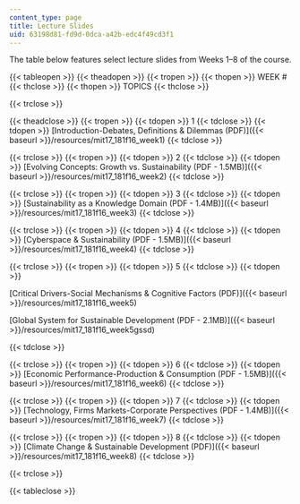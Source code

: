 ```yaml
---
content_type: page
title: Lecture Slides
uid: 63198d81-fd9d-0dca-a42b-edc4f49cd3f1
---
```


The table below features select lecture slides from Weeks 1–8 of the course.

{{< tableopen >}}
{{< theadopen >}}
{{< tropen >}}
{{< thopen >}}
WEEK #
{{< thclose >}}
{{< thopen >}}
TOPICS
{{< thclose >}}

{{< trclose >}}

{{< theadclose >}}
{{< tropen >}}
{{< tdopen >}}
1
{{< tdclose >}}
{{< tdopen >}}
[Introduction-Debates, Definitions & Dilemmas (PDF)]({{< baseurl >}}/resources/mit17_181f16_week1)
{{< tdclose >}}

{{< trclose >}}
{{< tropen >}}
{{< tdopen >}}
2
{{< tdclose >}}
{{< tdopen >}}
[Evolving Concepts: Growth vs. Sustainability (PDF - 1.5MB)]({{< baseurl >}}/resources/mit17_181f16_week2)
{{< tdclose >}}

{{< trclose >}}
{{< tropen >}}
{{< tdopen >}}
3
{{< tdclose >}}
{{< tdopen >}}
[Sustainability as a Knowledge Domain (PDF - 1.4MB)]({{< baseurl >}}/resources/mit17_181f16_week3)
{{< tdclose >}}

{{< trclose >}}
{{< tropen >}}
{{< tdopen >}}
4
{{< tdclose >}}
{{< tdopen >}}
[Cyberspace & Sustainability (PDF - 1.5MB)]({{< baseurl >}}/resources/mit17_181f16_week4)
{{< tdclose >}}

{{< trclose >}}
{{< tropen >}}
{{< tdopen >}}
5
{{< tdclose >}}
{{< tdopen >}}


[Critical Drivers-Social Mechanisms & Cognitive Factors (PDF)]({{< baseurl >}}/resources/mit17_181f16_week5)

[Global System for Sustainable Development (PDF - 2.1MB)]({{< baseurl >}}/resources/mit17_181f16_week5gssd)


{{< tdclose >}}

{{< trclose >}}
{{< tropen >}}
{{< tdopen >}}
6
{{< tdclose >}}
{{< tdopen >}}
[Economic Performance-Production & Consumption (PDF - 1.5MB)]({{< baseurl >}}/resources/mit17_181f16_week6)
{{< tdclose >}}

{{< trclose >}}
{{< tropen >}}
{{< tdopen >}}
7
{{< tdclose >}}
{{< tdopen >}}
[Technology, Firms Markets-Corporate Perspectives (PDF - 1.4MB)]({{< baseurl >}}/resources/mit17_181f16_week7)
{{< tdclose >}}

{{< trclose >}}
{{< tropen >}}
{{< tdopen >}}
8
{{< tdclose >}}
{{< tdopen >}}
[Climate Change & Sustainable Development (PDF)]({{< baseurl >}}/resources/mit17_181f16_week8)
{{< tdclose >}}

{{< trclose >}}

{{< tableclose >}}